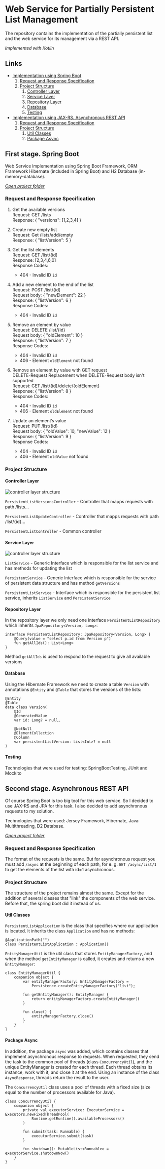 # Web Service for Partially Persistent List Management

The repository contains the implementation of the partially persistent list and the web service for its management via a REST API.

_Implemented with Kotlin_

## Links
* [Implementation using Spring Boot](#stage1)
  1. [Request and Response Specification](#specification1)
  2. [Project Structure](#project1)
      1. [Controller Layer](#controller-layer)
      2. [Service Layer](#service-layer)
      3. [Repository Layer](#repository-layer)
      4. [Database](#database)
      5. [Testing](#testing)
* [Implementation using JAX-RS. Asynchronous REST API](#stage2)
  1. [Request and Response Specification](#specification2)
  2. [Project Structure](#project2)
      1. [Util Classes](#util-classes)
      2. [Package Async](#package-async)

## <a name="stage1"></a>First stage. Spring Boot
Web Service Implementation using Spring Boot Framework, ORM Framework Hibernate (included in Spring Boot) and H2 Database (in-memory-database).

[_Open project folder_](https://github.com/BagritsevichStepan/wmms-test-task3/tree/main/wmms-test-task3)

### <a name="specification1"></a>Request and Response Specification
1. Get the available versions<br />
  Request: GET /lists<br />
  Response: { "versions": [1,2,3,4] }

2. Create new empty list<br />
  Request: Get /lists/add/empty<br />
  Response: { "listVersion": 5 }

3. Get the list elements<br />
  Request: GET /list/{id}<br />
  Response: [2,3,4,6,0]<br />
  Response Codes:<br />
    * 404 - Invalid ID `id`

4. Add a new element to the end of the list<br />
  Request: POST /list/{id}<br />
  Request body: { "newElement": 22 }<br />
  Response: { "listVersion": 6 }<br />
  Response Codes:<br />
    * 404 - Invalid ID `id`

5. Remove an element by value<br />
  Request: DELETE /list/{id}<br />
  Request body: { "oldElement": 10 }<br />
  Response: { "listVersion": 7 }<br />
  Response Codes:<br />
    * 404 - Invalid ID `id`
    * 406 - Element `oldElement` not found
  
6. Remove an element by value with GET request<br />
  DELETE-Request Replacement when DELETE-Request body isn't supported<br />
  Request: GET /list/{id}/delete/{oldElement}<br />
  Response: { "listVersion": 8 }<br />
  Response Codes:<br />
    * 404 - Invalid ID `id`
    * 406 - Element `oldElement` not found

7. Update an element’s value<br />
  Request: PUT /list/{id}<br />
  Request body: { "oldValue": 10, "newValue": 12 }<br />
  Response: { "listVersion": 9 }<br />
  Response Codes:<br />
    * 404 - Invalid ID `id`
    * 406 - Element `oldValue` not found

### <a name="project1"></a>Project Structure

#### Controller Layer
![controller layer structure](https://github.com/BagritsevichStepan/wmms-test-task3/blob/main/images/spring/2.png)

`PersistentListVersionsController` - Controller that mapps requests with path /lists...

`PersistentListUpdateController` - Controller that mapps requests with path /list/{id}...

`PersistentListController` - Common controller

#### Service Layer
![controller layer structure](https://github.com/BagritsevichStepan/wmms-test-task3/blob/main/images/spring/3.png)

`ListService` - Generic Interface which is responsible for the list service and has methods for updating the list

`PersistentService` - Generic Interface which is responsible for the service of persistent data structure and has method `getVersions`

`PersistentListService` - Interface which is responsible for the persistent list service, inherits `ListService` and `PersistentService`

#### Repository Layer
In the repository layer we only need one interface `PersistentListRepository` which inherits `JpaRepository<Version, Long>`:
```
interface PersistentListRepository: JpaRepository<Version, Long> {
    @Query(value = "select p.id from Version p")
    fun getAllIds(): List<Long>
}
```
Method `getAllIds` is used to respond to the request to give all available versions

#### Database
Using the Hibernate Framework we need to create a table `Version` with annotations `@Entity` and `@Table` that stores the versions of the lists:
```
@Entity
@Table
data class Version(
    @Id
    @GeneratedValue
    var id: Long? = null,

    @NotNull
    @ElementCollection
    @Column
    var persistentListVersion: List<Int>? = null
)
```

#### Testing
Technologies that were used for testing: SpringBootTesting, JUnit and Mockito

## <a name="stage2"></a>Second stage. Asynchronous REST API

Of course Spring Boot is too big tool for this web service. So I decided to use JAX-RS and JPA for this task. I also decided to add asynchronous requests to my solution.

Technologies that were used: Jersey Framework, Hibernate, Java Multithreading, D2 Database.

[_Open project folder_](https://github.com/BagritsevichStepan/wmms-test-task3/tree/main/test-task3-async)

### <a name="specification2"></a>Request and Response Specification

The format of the requests is the same. But for asynchronous request you must add `/async` at the beginning of each path, for e. g. `GET /async/list/1` to get the elements of the list with id=1  asynchronous.

### <a name="project2"></a>Project Structure

The structure of the project remains almost the same. Except for the addition of several classes that "link" the components of the web service. Before that, the spring boot did it instead of us.

#### Util Classes

`PersistentListApplication` is the class that specifies where our application is located. It inherits the class `Application` and has no methods:

```
@ApplicationPath("")
class PersistentListApplication : Application()
```

`EntityManagerUtil` is the util class that stores `EntityManagerFactory`, and when the method `getEntityManager` is called, it creates and returns a new `EntityManager`:

```
class EntityManagerUtil {
    companion object {
        var entityManagerFactory: EntityManagerFactory =
            Persistence.createEntityManagerFactory("list");

        fun getEntityManager(): EntityManager {
            return entityManagerFactory.createEntityManager()
        }

        fun close() {
            entityManagerFactory.close()
        }
    }
}
```

#### Package Async

In addition, the package `async` was added, which contains classes that implement asynchronous response to requests. When requested, they send the task to the common pool of threads (class `ConcurrencyUtil`), and the unique EntityManager is created for each thread. Each thread obtains its instance, work with it, and close it at the end. Using an instance of the class `AsyncResponse`, threads return the result to the user.

The `ConcurrencyUtil` class uses a pool of threads with a fixed size (size equal to the number of processors available for Java).

```
class ConcurrencyUtil {
    companion object {
        private val executorService: ExecutorService = Executors.newFixedThreadPool(
            Runtime.getRuntime().availableProcessors()
        )

        fun submit(task: Runnable) {
            executorService.submit(task)
        }

        fun shutdown(): MutableList<Runnable> = executorService.shutdownNow()
    }
}
```















